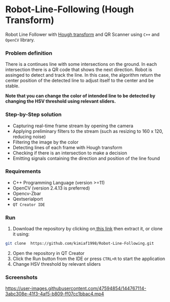 # Robot-Line-Following (Hough Transform)

Robot Line Follower with [ Hough transform](https://docs.opencv.org/3.0-beta/doc/py_tutorials/py_imgproc/py_houghlines/py_houghlines.html " Hough transform") and QR Scanner using `C++` and `OpenCV` library.

### Problem definition
There is a continues line with some intersections on the ground. In each intersection there is a QR code that shows the next direction. Robot is assinged to detect and track the line. In this case, the algorithm return the center position of the detected line to adjust itself to the center and be stable.
 
**Note that you can change the color of intended line to be detected by changing the HSV threshold using relevant sliders.**



### Step-by-Step solution

- Capturing real-time frame stream by opening the camera
- Applying preliminary filters to the stream (such as resizing to 160 x 120, reducing noise)
- Filtering the image by the color
- Detecting lines of each frame with Hough transform
- Checking if there is an intersection to make a decision
- Emitting signals containing the direction and position of the line found



### Requirements
- C++ Programming Language (version >=11)
- OpenCV (version 2.4.13 is preferred)
- Opencv-Zbar
- Qextserialport
- `QT Creator IDE`



### Run


1. Download the repository by clicking on[ this link](https://github.com/kimiaf1998/Robot-Line-Following/archive/refs/heads/master.zip " this link") then extract it, or clone it using:
```bash
git clone  https://github.com/kimiaf1998/Robot-Line-Following.git
```

2. Open the repository in QT Creator
3. Click the Run button from the IDE or press `CTRL+R` to start the application
4. Change HSV threshold by relevant sliders




### Screenshots


https://user-images.githubusercontent.com/47594854/144767114-3abc308e-41f3-4af5-b809-ff07cc1bbac4.mp4

